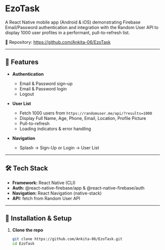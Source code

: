 # EzoTask

A React Native mobile app (Android & iOS) demonstrating Firebase Email/Password authentication and integration with the Random User API to display 1000 user profiles in a performant, pull-to-refresh list.

🔗 Repository: https://github.com/Ankita-06/EzoTask

---

## 🚀 Features

- **Authentication**  
  - Email & Password sign-up  
  - Email & Password login  
  - Logout  

- **User List**  
  - Fetch 1000 users from `https://randomuser.me/api/?results=1000`  
  - Display Full Name, Age, Phone, Email, Location, Profile Picture  
  - Pull-to-refresh  
  - Loading indicators & error handling  

- **Navigation**  
  - Splash → Sign-Up or Login → User List  

---

## 🛠️ Tech Stack

- **Framework:** React Native (CLI)  
- **Auth:** @react-native-firebase/app & @react-native-firebase/auth  
- **Navigation:** React Navigation (native-stack)  
- **API:** fetch from Random User API  

---

## 🔧 Installation & Setup

1. **Clone the repo**  
   ```bash
   git clone https://github.com/Ankita-06/EzoTask.git
   cd EzoTask
